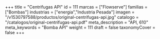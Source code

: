 +++
title = "Centrifugas API"
id = 111
marcas = ["Flowserve"]
familias = ["Bombas"]
industrias = ["energia","Industria Pesada"]
imagen = "/v1530797588/productos/original-centrifugas-api.jpg"
catalogo = "/catalogos/original-centrifugas-api.pdf"
meta_description = "API, 610"
meta_keywords = "Bomba API"
weight = 111
draft = false
taxonomyCover = false
+++
